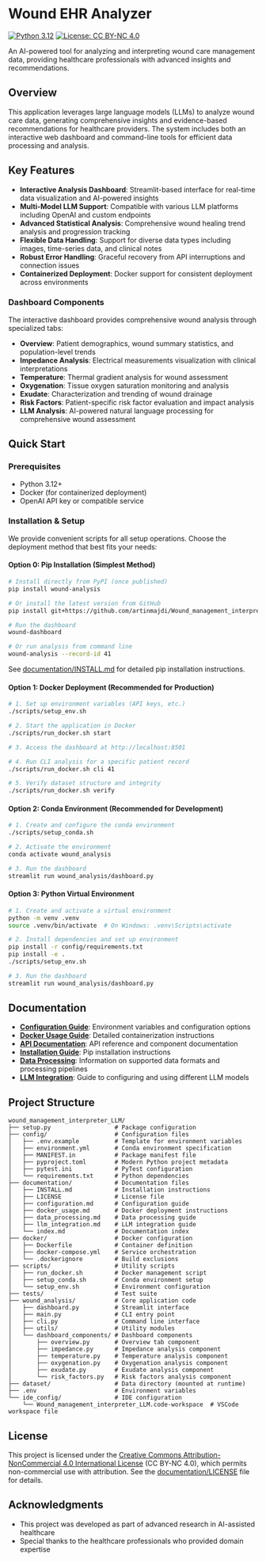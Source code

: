 # Wound EHR Analyzer

[![Python 3.12](https://img.shields.io/badge/python-3.12-blue.svg)](https://www.python.org/downloads/release/python-3120/)
[![License: CC BY-NC 4.0](https://img.shields.io/badge/License-CC%20BY--NC%204.0-lightgrey.svg)](https://creativecommons.org/licenses/by-nc/4.0/)

An AI-powered tool for analyzing and interpreting wound care management data, providing healthcare professionals with advanced insights and recommendations.

<!-- [📚 View Full Documentation](docs/index.md) -->

## Overview

This application leverages large language models (LLMs) to analyze wound care data, generating comprehensive insights and evidence-based recommendations for healthcare providers. The system includes both an interactive web dashboard and command-line tools for efficient data processing and analysis.

## Key Features

- **Interactive Analysis Dashboard**: Streamlit-based interface for real-time data visualization and AI-powered insights
- **Multi-Model LLM Support**: Compatible with various LLM platforms including OpenAI and custom endpoints
- **Advanced Statistical Analysis**: Comprehensive wound healing trend analysis and progression tracking
- **Flexible Data Handling**: Support for diverse data types including images, time-series data, and clinical notes
- **Robust Error Handling**: Graceful recovery from API interruptions and connection issues
- **Containerized Deployment**: Docker support for consistent deployment across environments

### Dashboard Components

The interactive dashboard provides comprehensive wound analysis through specialized tabs:

- **Overview**: Patient demographics, wound summary statistics, and population-level trends
- **Impedance Analysis**: Electrical measurements visualization with clinical interpretations
- **Temperature**: Thermal gradient analysis for wound assessment
- **Oxygenation**: Tissue oxygen saturation monitoring and analysis
- **Exudate**: Characterization and trending of wound drainage
- **Risk Factors**: Patient-specific risk factor evaluation and impact analysis
- **LLM Analysis**: AI-powered natural language processing for comprehensive wound assessment

## Quick Start

### Prerequisites

- Python 3.12+
- Docker (for containerized deployment)
- OpenAI API key or compatible service

### Installation & Setup

We provide convenient scripts for all setup operations. Choose the deployment method that best fits your needs:

#### Option 0: Pip Installation (Simplest Method)

```bash
# Install directly from PyPI (once published)
pip install wound-analysis

# Or install the latest version from GitHub
pip install git+https://github.com/artinmajdi/Wound_management_interpreter_LLM.git

# Run the dashboard
wound-dashboard

# Or run analysis from command line
wound-analysis --record-id 41
```

See [documentation/INSTALL.md](documentation/INSTALL.md) for detailed pip installation instructions.

#### Option 1: Docker Deployment (Recommended for Production)

```bash
# 1. Set up environment variables (API keys, etc.)
./scripts/setup_env.sh

# 2. Start the application in Docker
./scripts/run_docker.sh start

# 3. Access the dashboard at http://localhost:8501

# 4. Run CLI analysis for a specific patient record
./scripts/run_docker.sh cli 41

# 5. Verify dataset structure and integrity
./scripts/run_docker.sh verify
```

#### Option 2: Conda Environment (Recommended for Development)

```bash
# 1. Create and configure the conda environment
./scripts/setup_conda.sh

# 2. Activate the environment
conda activate wound_analysis

# 3. Run the dashboard
streamlit run wound_analysis/dashboard.py
```

#### Option 3: Python Virtual Environment

```bash
# 1. Create and activate a virtual environment
python -m venv .venv
source .venv/bin/activate  # On Windows: .venv\Scripts\activate

# 2. Install dependencies and set up environment
pip install -r config/requirements.txt
pip install -e .
./scripts/setup_env.sh

# 3. Run the dashboard
streamlit run wound_analysis/dashboard.py
```

## Documentation

- [**Configuration Guide**](documentation/configuration.md): Environment variables and configuration options
- [**Docker Usage Guide**](documentation/docker_usage.md): Detailed containerization instructions
- [**API Documentation**](documentation/index.md): API reference and component documentation
- [**Installation Guide**](documentation/INSTALL.md): Pip installation instructions
- [**Data Processing**](documentation/data_processing.md): Information on supported data formats and processing pipelines
- [**LLM Integration**](documentation/llm_integration.md): Guide to configuring and using different LLM models

## Project Structure

```
wound_management_interpreter_LLM/
├── setup.py                  # Package configuration
├── config/                   # Configuration files
│   ├── .env.example          # Template for environment variables
│   ├── environment.yml       # Conda environment specification
│   ├── MANIFEST.in           # Package manifest file
│   ├── pyproject.toml        # Modern Python project metadata
│   ├── pytest.ini            # PyTest configuration
│   └── requirements.txt      # Python dependencies
├── documentation/            # Documentation files
│   ├── INSTALL.md            # Installation instructions
│   ├── LICENSE               # License file
│   ├── configuration.md      # Configuration guide
│   ├── docker_usage.md       # Docker deployment instructions
│   ├── data_processing.md    # Data processing guide
│   ├── llm_integration.md    # LLM integration guide
│   └── index.md              # Documentation index
├── docker/                   # Docker configuration
│   ├── Dockerfile            # Container definition
│   ├── docker-compose.yml    # Service orchestration
│   └── .dockerignore         # Build exclusions
├── scripts/                  # Utility scripts
│   ├── run_docker.sh         # Docker management script
│   ├── setup_conda.sh        # Conda environment setup
│   └── setup_env.sh          # Environment configuration
├── tests/                    # Test suite
├── wound_analysis/           # Core application code
│   ├── dashboard.py          # Streamlit interface
│   ├── main.py               # CLI entry point
│   ├── cli.py                # Command line interface
│   ├── utils/                # Utility modules
│   └── dashboard_components/ # Dashboard components
│       ├── overview.py       # Overview tab component
│       ├── impedance.py      # Impedance analysis component
│       ├── temperature.py    # Temperature analysis component
│       ├── oxygenation.py    # Oxygenation analysis component
│       ├── exudate.py        # Exudate analysis component
│       └── risk_factors.py   # Risk factors analysis component
├── dataset/                  # Data directory (mounted at runtime)
├── .env                      # Environment variables
└── ide_config/               # IDE configuration
    └── Wound_management_interpreter_LLM.code-workspace  # VSCode workspace file
```

## License

This project is licensed under the [Creative Commons Attribution-NonCommercial 4.0 International License](https://creativecommons.org/licenses/by-nc/4.0/) (CC BY-NC 4.0), which permits non-commercial use with attribution. See the [documentation/LICENSE](documentation/LICENSE) file for details.

## Acknowledgments

- This project was developed as part of advanced research in AI-assisted healthcare
- Special thanks to the healthcare professionals who provided domain expertise
